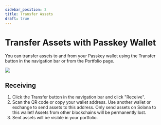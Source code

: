 ```yaml
---
sidebar_position: 2
title: Transfer Assets
draft: true
---
```

# Transfer Assets with Passkey Wallet
You can transfer assets to and from your Passkey wallet using the Transfer button in the navigation bar or from the Portfolio page.

![](https://d3q7ie80jbiqey.cloudfront.net/media/image/zoom/c64b1bcc-c39a-41da-9a40-f9f2e030de16/1/94.179894179894/2.039627039627?0)

## Receiving 
1. Click the Transfer button in the navigation bar and click "Receive".
2. Scan the QR code or copy your wallet address. Use another wallet or exchange to send assets to this address. Only send assets on Solana to this wallet! Assets from other blockchains will be permanently lost.
3. Sent assets will be visible in your portfolio.
